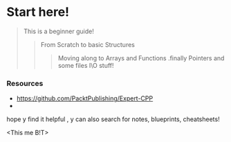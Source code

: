 # Start here!

>This is a beginner guide!
 >>From Scratch to basic Structures 
 >>>Moving along to Arrays and Functions
 .finally Pointers and some files I\O stuff!


 ### Resources
- https://github.com/PacktPublishing/Expert-CPP
- 

 hope y find it helpful
\, y can also search for notes, blueprints, cheatsheets!

<This me B!T>
